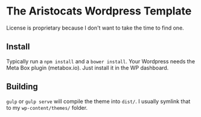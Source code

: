 # The Aristocats Wordpress Template

License is proprietary because I don't want to take the time to find one.

## Install

Typically run a `npm install` and a `bower install`. Your Wordpress needs the Meta Box plugin (metabox.io). Just install it in the WP dashboard.

## Building

`gulp` or `gulp serve` will compile the theme into `dist/`. I usually symlink that to my `wp-content/themes/` folder.